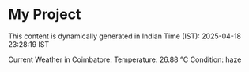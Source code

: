 # My Project

This content is dynamically generated in Indian Time (IST): 2025-04-18 23:28:19 IST


Current Weather in Coimbatore:
Temperature: 26.88 °C
Condition: haze
